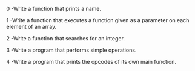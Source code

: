 0 -Write a function that prints a name.

1 -Write a function that executes a function given as a parameter on each element of an array.

2 -Write a function that searches for an integer.

3 -Write a program that performs simple operations.

4 -Write a program that prints the opcodes of its own main function.
